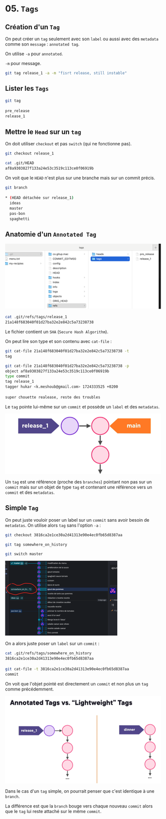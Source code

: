 # 05. `Tags`



## Création d'un `Tag`

On peut créer un `tag` seulement avec son `label` ou aussi avec des `metadata` comme son `message` : `annotated tag`.

On utilise `-a` pour `annotated`.

`-m` pour message.

```bash
git tag release_1 -a -m "fisrt release, still instable"
```



## Lister les `Tags`

```bash
git tag

pre_release
release_1
```



## Mettre le `Head` sur un `tag`

On doit utiliser `checkout` et pas `switch` (qui ne fonctionne pas).

```bash
git checkout release_1
```

```bash
cat .git/HEAD
af8a9303827f133a24e53c3519c113ce0f06919b
```

On voit que le `HEAD` n'est plus sur une branche mais sur un commit précis.

```bash
git branch

* (HEAD détachée sur release_1)
  ideas
  master
  pas-bon
  spaghetti
```



## Anatomie d'un `Annotated Tag`

<img src="assets/anatomy-of-tags.png" alt="anatomy-of-tags" />

```bash
cat .git/refs/tags/release_1
21a148f683040f01d27ba32e2e842c5a73238738
```

Le fichier contient un `SHA` (`Secure Hash Algorithm`).

On peut lire son type et son contenu avec `cat-file` :

```bash
git cat-file 21a148f683040f01d27ba32e2e842c5a73238738 -t
tag
```

```bash
git cat-file 21a148f683040f01d27ba32e2e842c5a73238738 -p
object af8a9303827f133a24e53c3519c113ce0f06919b
type commit
tag release_1
tagger hukar <k.meshoub@gmail.com> 1724333525 +0200

super chouette realease, reste des troubles
```

Le `tag` pointe lui-même sur un `commit` et possède un `label` et des `metadatas`.

<img src="assets/tag-anatomy-graph-schema.png" alt="tag-anatomy-graph-schema" />

Un `tag` est une référence (proche des `branches`) pointant non pas sur un `commit` mais sur un objet de type `tag` et contenant une référence vers un `commit` et des `metadatas`.



## Simple `Tag`

On peut juste vouloir poser un label sur un `commit` sans avoir besoin de `metadatas`. On utilise alors `tag` sans l'option `-a` :

```bash
git checkout 3816ca2e1ce30a2d41313e90e4ec0fb65d8387aa
```

```bash
git tag somewhere_on_history
```

```bash
git switch master
```

<img src="assets/somewhere-on-history-tag-without-annoted.png" alt="somewhere-on-history-tag-without-annoted" style="zoom:50%;" />

On a alors juste poser un `label` sur un `commit` :

```bash
cat .git/refs/tags/somewhere_on_history
3816ca2e1ce30a2d41313e90e4ec0fb65d8387aa

git cat-file -t 3816ca2e1ce30a2d41313e90e4ec0fb65d8387aa
commit
```

On voit que l'objet pointé est directement un `commit` et non plus un `tag` comme précédemment.

<img src="assets/difference-between-annotated-lightweight.png" alt="difference-between-annotated-lightweight" style="zoom:50%;" />

Dans le cas d'un `tag` simple, on pourrait penser que c'est identique à une `branch`.

La différence est que la `branch` bouge vers chaque nouveau `commit` alors que le `tag` lui reste attaché sur le même `commit`.

















